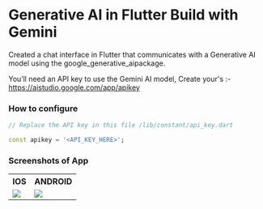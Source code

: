 # Generative AI in Flutter Build with Gemini

Created a chat interface in Flutter that communicates with a Generative AI model using the google_generative_aipackage.

You’ll need an API key to use the Gemini AI model, Create your's :- https://aistudio.google.com/app/apikey

### How to configure
```dart
// Replace the API key in this file /lib/constant/api_key.dart

const apikey = '<API_KEY_HERE>';
```

### Screenshots of App
<table>
<tr>
<th>
IOS
</th>
<th>
ANDROID
</th>
</tr>
<tr>
<td>
<img src="https://github.com/Usaid-Dev/generative_ai_with_gemini/assets/67046451/587932d7-c6f1-4e9b-9a76-689211a4e135.png">
</td>
<td>
<img src="https://github.com/Usaid-Dev/generative_ai_with_gemini/assets/67046451/75f3725a-3ff9-4dfe-ad0f-c6d151b97089.png">
</td>
</tr>
</table>
